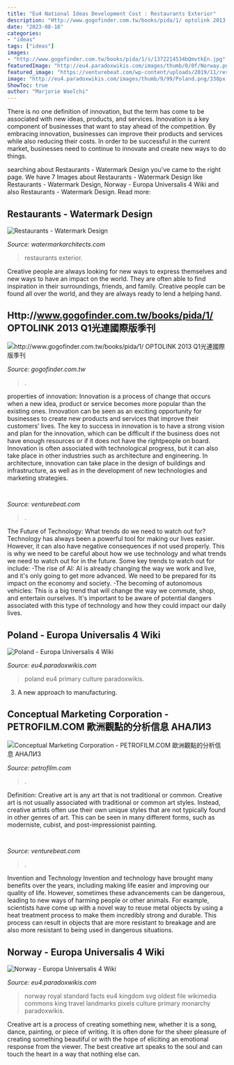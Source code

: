 ```yaml
---
title: "Eu4 National Ideas Development Cost : Restaurants Exterior"
description: "Http://www.gogofinder.com.tw/books/pida/1/ optolink 2013 q1光連國際版季刊"
date: "2023-08-18"
categories:
- "ideas"
tags: ["ideas"]
images:
- "http://www.gogofinder.com.tw/books/pida/1/s/1372214534bQmvtkEn.jpg"
featuredImage: "http://eu4.paradoxwikis.com/images/thumb/0/0f/Norway.png/330px-Norway.png"
featured_image: "https://venturebeat.com/wp-content/uploads/2019/11/research5.jpg"
image: "http://eu4.paradoxwikis.com/images/thumb/9/99/Poland.png/330px-Poland.png"
ShowToc: true
author: "Marjorie Waelchi"
---
```



There is no one definition of innovation, but the term has come to be associated with new ideas, products, and services. Innovation is a key component of businesses that want to stay ahead of the competition. By embracing innovation, businesses can improve their products and services while also reducing their costs. In order to be successful in the current market, businesses need to continue to innovate and create new ways to do things.

	

		
searching about Restaurants - Watermark Design you've came to the right page. We have 7 Images about Restaurants - Watermark Design like Restaurants - Watermark Design, Norway - Europa Universalis 4 Wiki and also Restaurants - Watermark Design. Read more:
		
    
## Restaurants - Watermark Design

<img loading=lazy src="https://www.watermarkarchitects.com/wp-content/uploads/2014/10/Ruby-Tuesday-Exterior-21.jpg" onerror="this.onerror=null;this.src='https://tse4.mm.bing.net/th?id=OIP.aSC3ILaSFjLiQOSVmCjkPgHaHa&amp;pid=15.1';" alt="Restaurants - Watermark Design">

_Source: watermarkarchitects.com_

>restaurants exterior. 

	

Creative people are always looking for new ways to express themselves and new ways to have an impact on the world. They are often able to find inspiration in their surroundings, friends, and family. Creative people can be found all over the world, and they are always ready to lend a helping hand.

    
## Http://www.gogofinder.com.tw/books/pida/1/ OPTOLINK 2013 Q1光連國際版季刊

<img loading=lazy src="http://www.gogofinder.com.tw/books/pida/1/s/1372214534bQmvtkEn.jpg" onerror="this.onerror=null;this.src='https://tse1.mm.bing.net/th?id=OIP.99YZFJjeGNH9iREct18KcwHaKf&amp;pid=15.1';" alt="http://www.gogofinder.com.tw/books/pida/1/ OPTOLINK 2013 Q1光連國際版季刊">

_Source: gogofinder.com.tw_

>. 

	

properties of innovation:
Innovation is a process of change that occurs when a new idea, product or service becomes more popular than the existing ones. Innovation can be seen as an exciting opportunity for businesses to create new products and services that improve their customers’ lives. The key to success in innovation is to have a strong vision and plan for the innovation, which can be difficult if the business does not have enough resources or if it does not have the rightpeople on board.
Innovation is often associated with technological progress, but it can also take place in other industries such as architecture and engineering. In architecture, innovation can take place in the design of buildings and infrastructure, as well as in the development of new technologies and marketing strategies.

    
## 

<img loading=lazy src="https://venturebeat.com/wp-content/uploads/2019/11/research5.jpg" onerror="this.onerror=null;this.src='https://tse3.mm.bing.net/th?id=OIP.lHbmAp9WvgvTKMfVQSQoIwHaCs&amp;pid=15.1';" alt="">

_Source: venturebeat.com_

>. 

	

The Future of Technology: What trends do we need to watch out for?
Technology has always been a powerful tool for making our lives easier. However, it can also have negative consequences if not used properly. This is why we need to be careful about how we use technology and what trends we need to watch out for in the future. Some key trends to watch out for include: 
-The rise of AI: AI is already changing the way we work and live, and it's only going to get more advanced. We need to be prepared for its impact on the economy and society. 
-The becoming of autonomous vehicles: This is a big trend that will change the way we commute, shop, and entertain ourselves. It's important to be aware of potential dangers associated with this type of technology and how they could impact our daily lives.

    
## Poland - Europa Universalis 4 Wiki

<img loading=lazy src="http://eu4.paradoxwikis.com/images/thumb/9/99/Poland.png/330px-Poland.png" onerror="this.onerror=null;this.src='https://tse3.mm.bing.net/th?id=OIP.8DypkQOemzu-ep77ftPbvAAAAA&amp;pid=15.1';" alt="Poland - Europa Universalis 4 Wiki">

_Source: eu4.paradoxwikis.com_

>poland eu4 primary culture paradoxwikis. 

	

3. A new approach to manufacturing.

    
## Conceptual Marketing Corporation - PETROFILM.COM ﻿歐洲觀點的分析信息 АНАЛИЗ

<img loading=lazy src="https://petrofilm.com/yahoo_site_admin/assets/images/_norway_ramsund_explosive_ordenance_1B.112164645_std.jpg" onerror="this.onerror=null;this.src='https://tse1.mm.bing.net/th?id=OIP.NWjaC89VTu1tE1M-wOeD5QHaEU&amp;pid=15.1';" alt="Conceptual Marketing Corporation - PETROFILM.COM ﻿歐洲觀點的分析信息 АНАЛИЗ">

_Source: petrofilm.com_

>. 

	

Definition: Creative art is any art that is not traditional or common.
Creative art is not usually associated with traditional or common art styles. Instead, creative artists often use their own unique styles that are not typically found in other genres of art. This can be seen in many different forms, such as moderniste, cubist, and post-impressionist painting.

    
## 

<img loading=lazy src="https://venturebeat.com/wp-content/uploads/2018/08/ZTE-Axon-9-Pro-goes-official-as-the-companys-main-comeback-effort.jpg?w=800" onerror="this.onerror=null;this.src='https://tse4.mm.bing.net/th?id=OIP.MFgPjowDrP7RhGYd31Y6sAHaE7&amp;pid=15.1';" alt="">

_Source: venturebeat.com_

>. 

	

Invention and Technology
Invention and technology have brought many benefits over the years, including making life easier and improving our quality of life. However, sometimes these advancements can be dangerous, leading to new ways of harming people or other animals. For example, scientists have come up with a novel way to reuse metal objects by using a heat treatment process to make them incredibly strong and durable. This process can result in objects that are more resistant to breakage and are also more resistant to being used in dangerous situations.

    
## Norway - Europa Universalis 4 Wiki

<img loading=lazy src="http://eu4.paradoxwikis.com/images/thumb/0/0f/Norway.png/330px-Norway.png" onerror="this.onerror=null;this.src='https://tse2.mm.bing.net/th?id=OIP.GZtz0g6SMPSWSmAIQRIlvQAAAA&amp;pid=15.1';" alt="Norway - Europa Universalis 4 Wiki">

_Source: eu4.paradoxwikis.com_

>norway royal standard facts eu4 kingdom svg oldest file wikimedia commons king travel landmarks pixels culture primary monarchy paradoxwikis. 

	

Creative art is a process of creating something new, whether it is a song, dance, painting, or piece of writing. It is often done for the sheer pleasure of creating something beautiful or with the hope of eliciting an emotional response from the viewer. The best creative art speaks to the soul and can touch the heart in a way that nothing else can.

